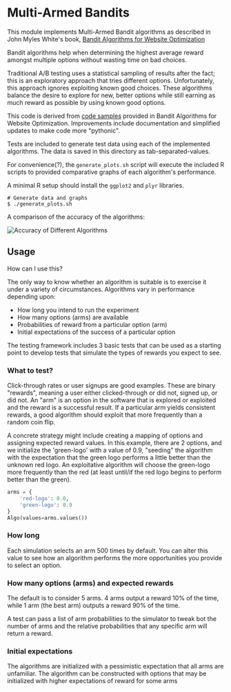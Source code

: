 # Multi-Armed Bandits

This module implements Multi-Armed Bandit algorithms as described in
John Myles White's book,
[Bandit Algorithms for Website Optimization](http://shop.oreilly.com/product/0636920027393.do)

Bandit algorithms help when determining the highest average reward
amongst multiple options without wasting time on bad choices.

Traditional A/B testing uses a statistical sampling of results after the
fact; this is an exploratory approach that tries different options.
Unfortunately, this approach ignores exploiting known good choices.
These algorithms balance the desire to explore for new, better options
while still earning as much reward as possible by using known good
options.

This code is derived from [code samples](https://github.com/johnmyleswhite/BanditsBook)
provided in Bandit Algorithms for Website Optimization.
Improvements include documentation and simplified updates to make code
more "pythonic".

Tests are included to generate test data using each of the implemented
algorithms. The data is saved in this directory as tab-separated-values.

For convenience(?), the `generate_plots.sh` script will execute the
included R scripts to provided comparative graphs of each algorithm's
performance.

A minimal R setup should install the `ggplot2` and `plyr` libraries.

```shell
# Generate data and graphs
$ ./generate_plots.sh
```

A comparison of the accuracy of the algorithms:

![Accuracy of Different Algorithms](https://cloud.githubusercontent.com/assets/72856/5581144/36ae23ba-9012-11e4-86f5-3bd11bf693a4.png)


## Usage

How can I use this?

The only way to know whether an algorithm is suitable is to exercise it
under a variety of circumstances. Algorithms vary in performance
depending upon:

* How long you intend to run the experiment
* How many options (arms) are available
* Probabilities of reward from a particular option (arm)
* Initial expectations of the success of a particular option

The testing framework includes 3 basic tests that can be used as a
starting point to develop tests that simulate the types of rewards you
expect to see.


### What to test?

Click-through rates or user signups are good examples. These are binary
"rewards", meaning a user either clicked-through or did not, signed up,
or did not. An "arm" is an option in the software that is explored or
exploited and the reward is a successful result. If a particular arm
yields consistent rewards, a good algorithm should exploit that more
frequently than a random coin flip.

A concrete strategy might include creating a mapping of options and
assigning expected reward values. In this example, there are 2 options,
and we initialize the 'green-logo' with a value of 0.9, "seeding" the
algorithm with the expectation that the green logo performs a little
better than the unknown red logo. An exploitative algorithm will choose
the green-logo more frequently than the red (at least until/if the red
logo begins to perform better than the green).

```python
arms = {
    'red-logo': 0.0,
    'green-logo': 0.9
}
Algo(values=arms.values())
```

### How long

Each simulation selects an arm 500 times by default. You can alter this
value to see how an algorithm performs the more opportunities you provide
to select an option.

### How many options (arms) and expected rewards

The default is to consider 5 arms. 4 arms output a reward 10% of the
time, while 1 arm (the best arm) outputs a reward 90% of the time.

A test can pass a list of arm probabilities to the simulator to tweak
bot the number of arms and the relative probabilities that any specific
arm will return a reward.

### Initial expectations

The algorithms are initialized with a pessimistic expectation that all
arms are unfamiliar. The algorithm can be constructed with options that
may be initialized with higher expectations of reward for some arms